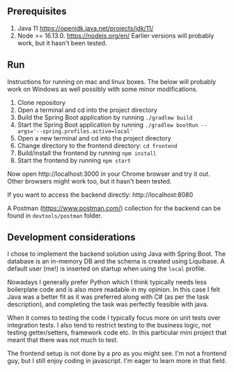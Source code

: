 ## Prerequisites
1. Java 11 https://openjdk.java.net/projects/jdk/11/
2. Node >= 16.13.0. https://nodejs.org/en/ Earlier versions will probably work, but it hasn't been tested.

## Run
Instructions for running on mac and linux boxes. The below will probably work on Windows as well possibly with some minor modifications.
1. Clone repository
2. Open a terminal and cd into the project directory
3. Build the Spring Boot application by running `./gradlew build`
4. Start the Spring Boot application by running `./gradlew bootRun --args='--spring.profiles.active=local'`
5. Open a new terminal and cd into the project directory
6. Change directory to the frontend directory: `cd frontend`
7. Build/install the frontend by running `npm install`
8. Start the frontend by running `npm start`

Now open http://localhost:3000 in your Chrome browser and try it out. Other browsers might work too, but it hasn't been tested.

If you want to access the backend directly: http://localhost:8080

A Postman (https://www.postman.com/) collection for the backend can be found in `devtools/postman` folder.

## Development considerations
I chose to implement the backend solution using Java with Spring Boot. The database is an in-memory DB and the schema
is created using Liquibase. A default user (me!) is inserted on startup when using the `local` profile.

Nowadays I generally prefer Python which I think typically needs less boilerplate code and is also more readable in my opinion. 
In this case I felt Java was a better fit as it was preferred along with C# (as per the task description), 
and completing the task was perfectly feasible with java.

When it comes to testing the code I typically focus more on unit tests over integration tests. I also
tend to restrict testing to the business logic, not testing getter/setters, framework code etc.
In this particular mini project that meant that there was not much to test.

The frontend setup is not done by a pro as you might see. I'm not a frontend guy, but I still enjoy coding in javascript.
I'm eager to learn more in that field.
